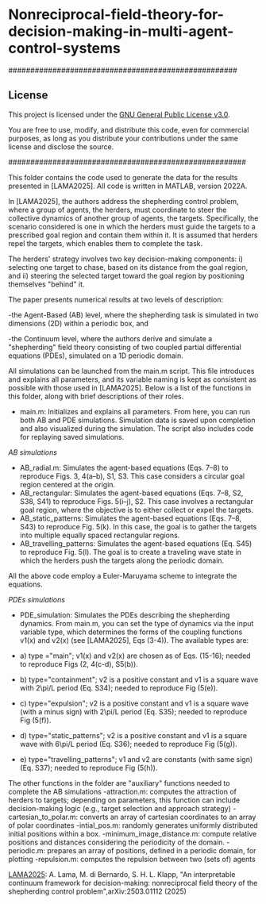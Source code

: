 # Nonreciprocal-field-theory-for-decision-making-in-multi-agent-control-systems
####################################################

## License

This project is licensed under the [GNU General Public License v3.0](https://www.gnu.org/licenses/gpl-3.0.en.html).

You are free to use, modify, and distribute this code, even for commercial purposes, as long as you distribute your contributions under the same license and disclose the source.

######################################################

This folder contains the code used to generate the data for the results presented in [LAMA2025]. All code is written in MATLAB, version 2022A.

In [LAMA2025], the authors address the shepherding control problem, where a group of agents, the herders, must coordinate to steer the collective dynamics of another group of agents, the targets. Specifically, the scenario considered is one in which the herders must guide the targets to a prescribed goal region and contain them within it. It is assumed that herders repel the targets, which enables them to complete the task.

The herders' strategy involves two key decision-making components:
i) selecting one target to chase, based on its distance from the goal region, and
ii) steering the selected target toward the goal region by positioning themselves "behind" it.


The paper presents numerical results at two levels of description:

-the Agent-Based (AB) level, where the shepherding task is simulated in two dimensions (2D) within a periodic box, and

-the Continuum level, where the authors derive and simulate a "shepherding" field theory consisting of two coupled partial differential equations (PDEs), simulated on a 1D periodic domain.

All simulations can be launched from the main.m script. This file introduces and explains all parameters, and its variable naming is kept as consistent as possible with those used in [LAMA2025].
Below is a list of the functions in this folder, along with brief descriptions of their roles.

- main.m: Initializes and explains all parameters. From here, you can run both AB and PDE simulations. Simulation data is saved upon completion and also visualized during the simulation. The script also includes code for replaying saved simulations.

*AB simulations*
- AB_radial.m:      Simulates the agent-based equations (Eqs. 7–8) to reproduce Figs. 3, 4(a–b), S1, S3. This case considers a circular goal region centered at the origin.
- AB_rectangular:   Simulates the agent-based equations (Eqs. 7–8, S2, S38, S41) to reproduce Figs. 5(i–j), S2. This case involves a rectangular goal region, where the objective is to either collect or expel the targets.
- AB_static_patterns: Simulates the agent-based equations (Eqs. 7–8, S43) to reproduce Fig. 5(k). In this case, the goal is to gather the targets into multiple equally spaced rectangular regions.
- AB_travelling_patterns: Simulates the agent-based equations (Eq. S45) to reproduce Fig. 5(l). The goal is to create a traveling wave state in which the herders push the targets along the periodic domain.

All the above code employ a Euler-Maruyama scheme to integrate the equations.

*PDEs simulations*
- PDE_simulation:  Simulates the PDEs describing the shepherding dynamics. From main.m, you can set the type of dynamics via the input variable type, which determines the forms of the coupling functions v1(x) and v2(x) (see [LAMA2025], Eqs (3-4)). The available types are:
  
- a) type ="main"; v1(x) and v2(x) are chosen as of Eqs. (15-16); needed to reproduce Figs (2, 4(c-d), S5(b)).
- b) type="containment"; v2 is a positive constant and v1 is a square wave with  2\pi/L period (Eq. S34); needed to reproduce Fig (5(e)).
- c) type="expulsion"; v2 is a positive constant and v1 is a square wave (with a minus sign) with  2\pi/L period (Eq. S35); needed to reproduce Fig (5(f)).
- d) type="static_patterns"; v2 is a positive constant and v1 is a square wave with  6\pi/L period (Eq. S36); needed to reproduce Fig (5(g)).
- e) type="travelling_patterns"; v1 and v2 are constants (with same sign) (Eq. S37); needed to reproduce Fig (5(h)).

The other functions in the folder are "auxiliary" functions needed to complete the AB simulations
-attraction.m: computes the attraction of herders to targets; depending on parameters, this function can include decision-making logic (e.g., target selection and approach strategy)
-cartesian_to_polar.m: converts an array of cartesian coordinates to an array of polar coordinates
-intial_pos.m: randomly generates uniformly distributed initial positions within a box.
-minimum_image_distance.m: compute relative positions and distances considering the periodicity of the domain.
-periodic.m: prepares an array of positions, defined in a periodic domain, for plotting
-repulsion.m: computes the repulsion between two (sets of) agents

[LAMA2025](https://arxiv.org/abs/2503.01112): A. Lama, M. di Bernardo, S. H. L. Klapp, "An interpretable continuum framework for decision-making: nonreciprocal field theory of the shepherding control problem",arXiv:2503.01112
 (2025)
